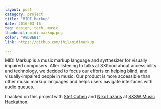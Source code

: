 ```yaml
---
layout: post
category: project
title: "MIDI Markup"
date: 2016-03-16
tag: design, tech, music
thumbnail: midi-markup.png
color: "#8DBEB1"
link: https://github.com/jhil/midimarkup

---
```


MIDI Markup is a music markup language and synthesizer for visually impaired composers. After listening to talks at SXGood about accessibility and technology, we decided to focus our efforts on helping blind, and visually-impaired people in music. Our product is more accessible than other music markup languages and helps users navigate interfaces with audio queues.

I hacked on this project with [Stef Cohen](https://twitter.com/stefcohen3) and [Niko Lazaris](https://twitter.com/nikolazaris) at [SXSW Music Hackathon](https://www.sxsw.com/conference/sxsw-hackathon/).
